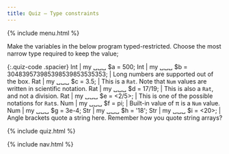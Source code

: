 ```yaml
---
title: Quiz — Type constraints
---
```


{% include menu.html %}

Make the variables in the below program typed-restricted. Choose the most narrow type required to keep the value;

{:.quiz-code .spacier}
Int | my ␣␣␣ $a = 500;
Int | my ␣␣␣ $b = 304839573985398539853535353; | Long numbers are supported out of the box.
Rat | my ␣␣␣ $c = 3.5; | This is a `Rat`. Note that `Num` values are written in scientific notation.
Rat | my ␣␣␣ $d = 17/19; | This is also a `Rat`, and not a division.
Rat | my ␣␣␣ $e = <2/5>; | This is one of the possible notations for `Rat`s.
Num | my ␣␣␣ $f = pi; | Built-in value of π is a `Num` value.
Num | my ␣␣␣ $g = 3e-4;
Str | my ␣␣␣ $h = &apos;18&apos;;
Str | my ␣␣␣ $i = <20>; | Angle brackets quote a string here. Remember how you quote string arrays?

{% include quiz.html %}

{% include nav.html %}
